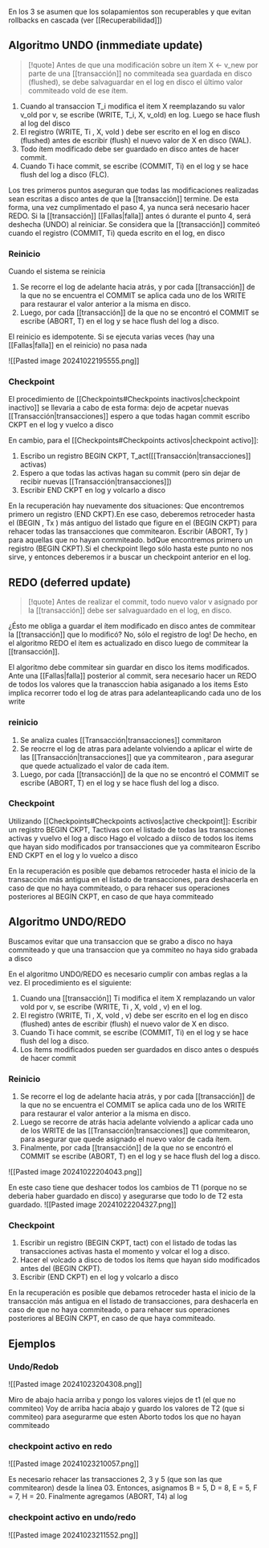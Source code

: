 En los 3 se asumen que los solapamientos son recuperables y que evitan rollbacks en cascada (ver [[Recuperabilidad]])

## Algoritmo UNDO (inmmediate update) 
>[!quote] Antes de que una modificación sobre un ítem X ← v_new por parte de una [[transacción]] no commiteada sea guardada en disco (flushed), se debe salvaguardar en el log en disco el último valor commiteado vold de ese ítem.


1. Cuando al transaccion T_i modifica el item X reemplazando su valor v_old por v, se escribe (WRITE, T_i, X, v_old) en log. Luego se hace flush al log del disco
2. El registro (WRITE, Ti , X, vold ) debe ser escrito en el log en disco (flushed) antes de escribir (flush) el nuevo valor de X en disco (WAL).
3. Todo ítem modificado debe ser guardado en disco antes de hacer commit.
4. Cuando Ti hace commit, se escribe (COMMIT, Ti) en el log y se hace flush del log a disco (FLC).

Los tres primeros puntos aseguran que todas las modificaciones realizadas sean escritas a disco antes de que la [[transacción]] termine. 
De esta forma, una vez cumplimentado el paso 4, ya nunca será necesario hacer REDO. Si la [[transacción]] [[Fallas|falla]] antes ó durante el punto 4, será deshecha (UNDO) al reiniciar. 
Se considera que la [[transacción]] commiteó cuando el registro (COMMIT, Ti) queda escrito en el log, en disco


### Reinicio
Cuando el sistema se reinicia 

1. Se recorre el log de adelante hacia atrás, y por cada [[transacción]] de la que no se encuentra el COMMIT se aplica cada uno de los WRITE para restaurar el valor anterior a la misma en disco. 
2.  Luego, por cada [[transacción]] de la que no se encontró el COMMIT se escribe (ABORT, T) en el log y se hace flush del log a disco.

El reinicio es idempotente. Si se ejecuta varias veces (hay una [[Fallas|falla]] en el reinicio) no pasa nada

![[Pasted image 20241022195555.png]]

### Checkpoint 
El procedimiento de [[Checkpoints#Checkpoints inactivos|checkpoint inactivo]] se llevaria a cabo de esta forma: 
dejo de acpetar nuevas [[Transacción|transacciones]] 
espero a que todas hagan commit 
escribo CKPT en el log y vuelco a disco

En cambio, para el [[Checkpoints#Checkpoints activos|checkpoint activo]]:
1. Escribo un registro BEGIN CKPT, T_act([[Transacción|transacciones]] activas)
2. Espero a que todas las activas hagan su commit (pero sin dejar de recibir nuevas [[Transacción|transacciones]])
3. Escribir END CKPT en log y volcarlo a disco

En la recuperación hay nuevamente dos situaciones: Que encontremos primero un registro (END CKPT).En ese caso, deberemos retroceder hasta el (BEGIN , Tx ) más antiguo del listado que figure en el (BEGIN CKPT) para rehacer todas las transacciones que commitearon. Escribir (ABORT, Ty ) para aquellas que no hayan commiteado.
bdQue encontremos primero un registro (BEGIN CKPT).Si el checkpoint llego sólo hasta este punto no nos sirve, y entonces deberemos ir a buscar un checkpoint anterior en el log.
## REDO (deferred update)

>[!quote] Antes de realizar el commit, todo nuevo valor v asignado por la [[transacción]] debe ser salvaguardado en el log, en disco.

¿Ésto me obliga a guardar el ítem modificado en disco antes de commitear la [[transacción]] que lo modificó? 
No, sólo el registro de log! De hecho, en el algoritmo REDO el ítem es actualizado en disco luego de commitear la [[transacción]].

El algoritmo debe commitear sin guardar en disco los items modificados. 
Ante una [[Fallas|falla]] posterior al commit, sera necesario hacer un REDO de todos los valores que la tranasccion habia asiganado a los items 
Esto implica recorrer todo el log de atras para adelanteaplicando cada uno de los write 


### reinicio 
1. Se analiza cuales [[Transacción|transacciones]] commitaron 
2. Se reocrre el log de atras para adelante volviendo a aplicar el wirte de las [[Transacción|transacciones]] que ya commitearon , para asegurar que quede actualizado el valor de cada ítem.
3. Luego, por cada [[transacción]] de la que no se encontró el COMMIT se escribe (ABORT, T) en el log y se hace flush del log a disco.

### Checkpoint 
Utilizando [[Checkpoints#Checkpoints activos|active checkpoint]]:
Escribir un registro BEGIN CKPT, Tactivas con el listado de todas las transacciones activas y vuelvo el log a disco 
Hago el volcado a diisco de todos los items que hayan sido modificados por transacciones que ya commitearon 
Escribo END CKPT en el log y lo vuelco a disco 


En la recuperación es posible que debamos retroceder hasta el inicio de la transacción más antigua en el listado de transacciones, para deshacerla en caso de que no haya commiteado, o para rehacer sus operaciones posteriores al BEGIN CKPT, en caso de que haya commiteado

## Algoritmo UNDO/REDO 
Buscamos evitar que una transaccion que se grabo a disco no haya commiteado y que una transaccion que ya commiteo no haya sido grabada a disco 

En el algoritmo UNDO/REDO es necesario cumplir con ambas reglas a la vez. El procedimiento es el siguiente:
1. Cuando una [[transacción]] Ti modifica el item X remplazando un valor vold por v, se escribe (WRITE, Ti , X, vold , v) en el log. 
2. El registro (WRITE, Ti , X, vold , v) debe ser escrito en el log en disco (flushed) antes de escribir (flush) el nuevo valor de X en disco. 
3. Cuando Ti hace commit, se escribe (COMMIT, Ti) en el log y se hace flush del log a disco. 
4. Los ítems modificados pueden ser guardados en disco antes o después de hacer commit

### Reinicio 
1. Se recorre el log de adelante hacia atrás, y por cada [[transacción]] de la que no se encuentra el COMMIT se aplica cada uno de los WRITE para restaurar el valor anterior a la misma en disco. 
2. Luego se recorre de atrás hacia adelante volviendo a aplicar cada uno de los WRITE de las [[Transacción|transacciones]] que commitearon, para asegurar que quede asignado el nuevo valor de cada ítem. 
3. Finalmente, por cada [[transacción]] de la que no se encontró el COMMIT se escribe (ABORT, T) en el log y se hace flush del log a disco.

![[Pasted image 20241022204043.png]]

En este caso tiene que deshacer todos los cambios de T1 (porque no se deberia haber guardado en disco) y asegurarse que todo lo de T2 esta guardado.
![[Pasted image 20241022204327.png]]


### Checkpoint 
1. Escribir un registro (BEGIN CKPT, tact) con el listado de todas las transacciones activas hasta el momento y volcar el log a disco. 
2. Hacer el volcado a disco de todos los ítems que hayan sido modificados antes del (BEGIN CKPT). 
3. Escribir (END CKPT) en el log y volcarlo a disco


En la recuperación es posible que debamos retroceder hasta el inicio de la transacción más antigua en el listado de transacciones, para deshacerla en caso de que no haya commiteado, o para rehacer sus operaciones posteriores al BEGIN CKPT, en caso de que haya commiteado.





## Ejemplos 

### Undo/Redob
![[Pasted image 20241023204308.png]]

Miro de abajo hacia arriba y pongo los valores viejos de t1 (el que no commiteo) 
Voy de arriba hacia abajo y guardo los valores de T2 (que si commiteo) para asegurarme que esten 
Aborto todos los que no hayan commiteado

### checkpoint activo en redo 
![[Pasted image 20241023210057.png]]

Es necesario rehacer las transacciones 2, 3 y 5 (que son las que commitearon) desde la línea 03. Entonces, asignamos B = 5, D = 8, E = 5, F = 7, H = 20. Finalmente agregamos (ABORT, T4) al log


### checkpoint activo en undo/redo



![[Pasted image 20241023211552.png]]